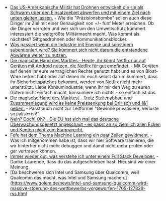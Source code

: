 * [Das US-Amerikanische Militär hat Drohnen entwickelt die sie als Schwarm über den Einsatzgebiet abwerfen und mit einem Ziel nach unten gleiten lassen.](https://www.heise.de/newsticker/meldung/CICADA-mk5-Wegwerfdrohne-sammelt-Daten-fuer-den-Kampf-3713726.html) - Wie die "Präzisionsbombe" sollen auch diese Dinger ihr Ziel mit einer Genauigkeit von +/- fünf Meter erreichen. Ob die Dinger verroten und wer sich um den Umweltschutz kümmert interessiert die weltgrößte Militärmacht macht. Was kommt als nächstes? Giftgasdrohnen oder Kommunikationsblocker.
* [Was passiert wenn die Industrie mit Energie und sonstigem subentioniert wird? Sie kümmert sich nicht darum die entstandene Abwärme weiter zu nutzen.](http://www.sonnenseite.com/de/wirtschaft/abwaermenutzung-koennte-milliarden-sparen.html)
* [Die magische Hand des Marktes - Heute, ihr könnt Netflix nur auf Geräten mit Android nutzen, die Netflix für gut empfindet.](https://www.golem.de/news/videostreaming-root-laesst-netflix-app-aus-dem-play-store-verschwinden-1705-127825.html) - Mit Geräten auf denen ihr eure vertraglichen Rechte genutzt habt und es von Bloat-Ware befreit habt oder auf denen ihr euch selbst darum kümmert, dass ihr Sicherheitspatches bekommt, werden von Netflix nicht mehr unterstützt. Liebe Konsumindustrie, wenn ihr mir den Weg zu euren Gütern nicht einfach macht, konsumiere ich nichts - so einfach ist das.
* [Die magische Hand des Marktest - Trotz Stellenabbau und Zusammenlegung wird es keine Preissenkung bei Drillisch und 1&1 geben.](https://www.heise.de/newsticker/meldung/Drillisch-Uebernahme-United-Internet-Chef-rechnet-nicht-mit-sinkenden-Mobilfunkpreisen-3714058.html) - Passt auch nicht zur Leitformel "Gewinne privatisiere, Verluste sozialisieren!"
* [Nein? Doch! Oh? - Die EU hat sich mal das deutsche Überwachungsgesetzt angeschaut - es passt an so ziemlich allen Ecken und Kanten nicht zum Europarecht.](https://www.heise.de/newsticker/meldung/Bitkom-Gutachten-Netzwerkdurchsetzungsgesetz-widerspricht-Europarecht-3714030.html)
* [Fefe hat dem Thema Machine Learning ein paar Zeilen gewidment.](https://blog.fefe.de/?ts=a7e7b948) - Was ich mitgenommen habe ist, dass wir hier Software trainieren, die wir hinterher nicht mehr debuggen und damit nicht mehr prüfen oder gar vertrauen können.
* [Immer wieder gut, was verstehe ich unter einem Full Stack Developer.](http://www.laurencegellert.com/2012/08/what-is-a-full-stack-developer/) - Danke Laurence, dass du das aufgeschrieben hast. Hier sind wir einer Meinung.
* [Da beschweren sich Intel und Samsung über Qualcomm, weil Qualcomm das macht, was Intel und Samsung machen.](https://www.golem.de/news/intel-und-samsung-qualcomm-wird-massive-stoerung-des-wettbewerbs-vorgeworfen-1705-127829-rss.html
